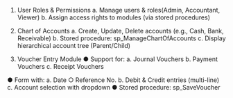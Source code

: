 1. User Roles & Permissions
a. Manage users & roles(Admin, Accountant, Viewer)
b. Assign access rights to modules (via stored procedures)

2. Chart of Accounts
a. Create, Update, Delete accounts (e.g., Cash, Bank, Receivable)
b. Stored procedure: sp_ManageChartOfAccounts
c. Display hierarchical account tree (Parent/Child)

3. Voucher Entry Module
● Support for:
a. Journal Vouchers
b. Payment Vouchers
c. Receipt Vouchers

● Form with:
a. Date ○ Reference No.
b. Debit & Credit entries (multi-line)
c. Account selection with dropdown
● Stored procedure: sp_SaveVoucher


